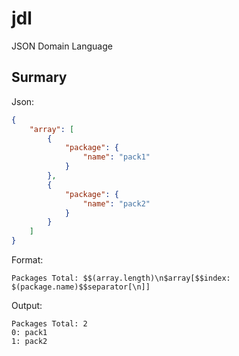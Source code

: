 # jdl
JSON Domain Language

## Surmary
Json:
```json
{
    "array": [
        {
            "package": {
                "name": "pack1"
            }
        },
        {
            "package": {
                "name": "pack2"
            }
        }
    ]
}
```

Format:
```
Packages Total: $$(array.length)\n$array[$$index: $(package.name)$$separator[\n]]
```

Output:
```
Packages Total: 2
0: pack1
1: pack2
```
